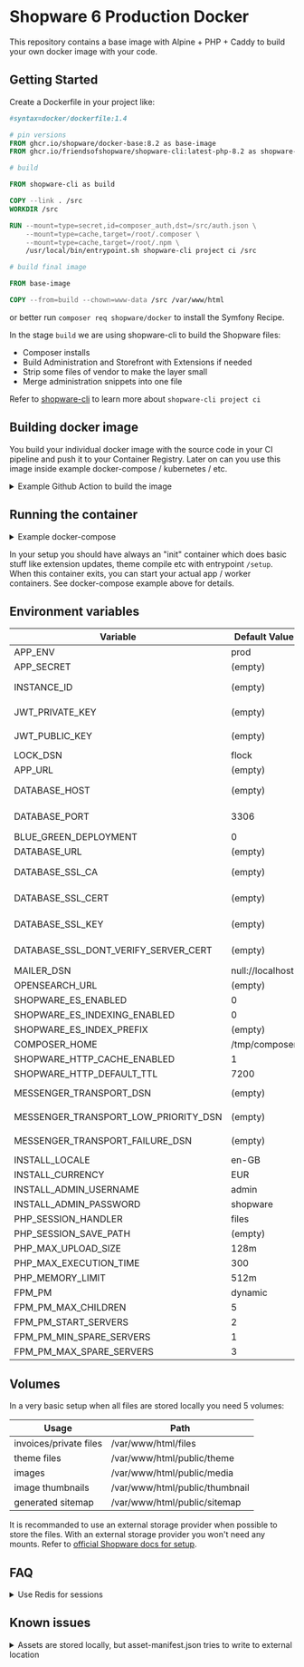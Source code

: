 # Shopware 6 Production Docker

This repository contains a base image with Alpine + PHP + Caddy to build your own docker image with your code.

## Getting Started

Create a Dockerfile in your project like:

```dockerfile
#syntax=docker/dockerfile:1.4

# pin versions
FROM ghcr.io/shopware/docker-base:8.2 as base-image
FROM ghcr.io/friendsofshopware/shopware-cli:latest-php-8.2 as shopware-cli

# build

FROM shopware-cli as build

COPY --link . /src
WORKDIR /src

RUN --mount=type=secret,id=composer_auth,dst=/src/auth.json \
    --mount=type=cache,target=/root/.composer \
    --mount=type=cache,target=/root/.npm \
    /usr/local/bin/entrypoint.sh shopware-cli project ci /src

# build final image

FROM base-image

COPY --from=build --chown=www-data /src /var/www/html
```

or better run `composer req shopware/docker` to install the Symfony Recipe.

In the stage `build` we are using shopware-cli to build the Shopware files:

- Composer installs
- Build Administration and Storefront with Extensions if needed
- Strip some files of vendor to make the layer small
- Merge administration snippets into one file

Refer to [shopware-cli](https://github.com/FriendsOfShopware/shopware-cli) to learn more about `shopware-cli project ci`

## Building docker image

You build your individual docker image with the source code in your CI pipeline and push it to your Container Registry. Later on can you use this image inside example docker-compose / kubernetes / etc.

<details>
  <summary>Example Github Action to build the image</summary>

```yaml
name: Build Docker Image

on:
  push:
    branches:
      - main

jobs:
  build:
    runs-on: ubuntu-latest
    steps:
      - name: Checkout Repository
        uses: actions/checkout@v3

      - name: Set up Docker Buildx
        uses: docker/setup-buildx-action@v2
        
      - name: Login into Github Docker Registery
        run: echo "${{ secrets.GITHUB_TOKEN }}" | docker login ghcr.io -u ${{ github.actor }} --password-stdin

      - name: Build and push
        uses: docker/build-push-action@v4
        with:
          context: .
          file: ./docker/Dockerfile
          push: true
          tags: ghcr.io/${{ github.repository_owner }}/${{ github.event.repository.name }}
```

</details>

## Running the container

<details>
  <summary>Example docker-compose</summary>

```yaml
version: "3.8"
services:
    db:
        image: mysql:8.0
        environment:
            MYSQL_ROOT_PASSWORD: 'shopware'
            MYSQL_USER: shopware
            MYSQL_PASSWORD: shopware
            MYSQL_DATABASE: shopware
        volumes:
        - mysql-data:/var/lib/mysql

    init-perm:
        image: alpine
        volumes:
            - files:/var/www/html/files
            - theme:/var/www/html/public/theme
            - media:/var/www/html/public/media
            - thumbnail:/var/www/html/public/thumbnail
            - sitemap:/var/www/html/public/sitemap
        command: chown 82:82 /var/www/html/files /var/www/html/public/theme /var/www/html/public/media /var/www/html/public/thumbnail /var/www/html/public/sitemap

    init:
        image: local
        build:
            context: .
        env_file: .app.env
        entrypoint: /setup
        volumes:
            - files:/var/www/html/files
            - theme:/var/www/html/public/theme
            - media:/var/www/html/public/media
            - thumbnail:/var/www/html/public/thumbnail
            - sitemap:/var/www/html/public/sitemap
        depends_on:
            db:
                condition: service_started
            init-perm:
                condition: service_completed_successfully
    web:
        image: local
        build:
            context: .
        volumes:
            - files:/var/www/html/files
            - theme:/var/www/html/public/theme
            - media:/var/www/html/public/media
            - thumbnail:/var/www/html/public/thumbnail
            - sitemap:/var/www/html/public/sitemap
        depends_on:
            init:
                condition: service_completed_successfully
        env_file: .app.env
        ports:
            - 8000:8000

    worker:
        image: local
        restart: unless-stopped
        build:
            context: .
        volumes:
            - files:/var/www/html/files
            - theme:/var/www/html/public/theme
            - media:/var/www/html/public/media
            - thumbnail:/var/www/html/public/thumbnail
            - sitemap:/var/www/html/public/sitemap
        depends_on:
            init:
                condition: service_completed_successfully
        env_file: .app.env
        entrypoint: [ "php", "bin/console", "messenger:consume", "async", "--time-limit=300", "--memory-limit=512M" ]
        deploy:
            replicas: 3

volumes:
    mysql-data:
    files:
    theme:
    media:
    thumbnail:
    sitemap:
```

</details>

In your setup you should have always an "init" container which does basic stuff like extension updates, theme compile etc with entrypoint `/setup`. 
When this container exits, you can start your actual app / worker containers. See docker-compose example above for details.

## Environment variables

| Variable                             | Default Value    | Description                                                                              |
|--------------------------------------|------------------|------------------------------------------------------------------------------------------|
| APP_ENV                              | prod             | Environment                                                                              |
| APP_SECRET                           | (empty)          | Can be generated with `openssl rand -hex 32`                                             |
| INSTANCE_ID                          | (empty)          | Unique Identifier for the Store: Can be generated with `openssl rand -hex 32`            |
| JWT_PRIVATE_KEY                      | (empty)          | Can be generated with `shopware-cli project generate-jwt --env`                          |
| JWT_PUBLIC_KEY                       | (empty)          | Can be generated with `shopware-cli project generate-jwt --env`                          |
| LOCK_DSN                             | flock            | DSN for Symfony locking                                                                  |
| APP_URL                              | (empty)          | Where Shopware will be accessible                                                        |
| DATABASE_HOST                        | (empty)          | Host of MySQL (needed for for checking is MySQL alive)                                   |
| DATABASE_PORT                        | 3306             | Host of MySQL (needed for for checking is MySQL alive)                                   |
| BLUE_GREEN_DEPLOYMENT                | 0                | This needs super priviledge to create trigger                                            |
| DATABASE_URL                         | (empty)          | MySQL credentials as DSN                                                                 |
| DATABASE_SSL_CA                      | (empty)          | Path to SSL CA file (needs to be readable for uid 512)                                   |
| DATABASE_SSL_CERT                    | (empty)          | Path to SSL Cert file (needs to be readable for uid 512)                                 |
| DATABASE_SSL_KEY                     | (empty)          | Path to SSL Key file (needs to be readable for uid 512)                                  |
| DATABASE_SSL_DONT_VERIFY_SERVER_CERT | (empty)          | Disables verification of the server certificate (1 disables it)                          |
| MAILER_DSN                           | null://localhost | Mailer DSN (Admin Configuration overwrites this)                                         |
| OPENSEARCH_URL                       | (empty)          | OpenSearch Hosts                                                                         |
| SHOPWARE_ES_ENABLED                  | 0                | OpenSearch Support Enabled?                                                              |
| SHOPWARE_ES_INDEXING_ENABLED         | 0                | OpenSearch Indexing Enabled?                                                             |
| SHOPWARE_ES_INDEX_PREFIX             | (empty)          | OpenSearch Index Prefix                                                                  |
| COMPOSER_HOME                        | /tmp/composer    | Caching for the Plugin Manager                                                           |
| SHOPWARE_HTTP_CACHE_ENABLED          | 1                | Is HTTP Cache enabled?                                                                   |
| SHOPWARE_HTTP_DEFAULT_TTL            | 7200             | Default TTL for Http Cache                                                               |
| MESSENGER_TRANSPORT_DSN              | (empty)          | DSN for default async queue (example: `amqp://guest:guest@localhost:5672/%2f/default`    |
| MESSENGER_TRANSPORT_LOW_PRIORITY_DSN | (empty)          | DSN for low priority  queue (example: `amqp://guest:guest@localhost:5672/%2f/low_prio`   |
| MESSENGER_TRANSPORT_FAILURE_DSN      | (empty)          | DSN for failed messages queue (example: `amqp://guest:guest@localhost:5672/%2f/failure`  |
| INSTALL_LOCALE                       | en-GB            | Default locale for the Shop                                                              |
| INSTALL_CURRENCY                     | EUR              | Default currency for the Shop                                                            |
| INSTALL_ADMIN_USERNAME               | admin            | Default admin username                                                                   |
| INSTALL_ADMIN_PASSWORD               | shopware         | Default admin password                                                                   |
| PHP_SESSION_HANDLER                  | files            | Set to `redis` for redis session                                                         |
| PHP_SESSION_SAVE_PATH                | (empty)          | Set to `tcp://redis:6379` for redis session                                              |
| PHP_MAX_UPLOAD_SIZE                  | 128m             | See PHP documentation                                                                    |
| PHP_MAX_EXECUTION_TIME               | 300              | See PHP documentation                                                                    |
| PHP_MEMORY_LIMIT                     | 512m             | See PHP documentation                                                                    |
| FPM_PM                               | dynamic          | [See PHP FPM documentation](https://www.php.net/manual/en/install.fpm.configuration.php) |
| FPM_PM_MAX_CHILDREN                  | 5                | [See PHP FPM documentation](https://www.php.net/manual/en/install.fpm.configuration.php) |
| FPM_PM_START_SERVERS                 | 2                | [See PHP FPM documentation](https://www.php.net/manual/en/install.fpm.configuration.php) |
| FPM_PM_MIN_SPARE_SERVERS             | 1                | [See PHP FPM documentation](https://www.php.net/manual/en/install.fpm.configuration.php) |
| FPM_PM_MAX_SPARE_SERVERS             | 3                | [See PHP FPM documentation](https://www.php.net/manual/en/install.fpm.configuration.php) |


## Volumes

In a very basic setup when all files are stored locally you need 5 volumes:

| Usage                  | Path                           |
|------------------------|--------------------------------|
| invoices/private files | /var/www/html/files            |
| theme files            | /var/www/html/public/theme     |
| images                 | /var/www/html/public/media     |
| image thumbnails       | /var/www/html/public/thumbnail |
| generated sitemap      | /var/www/html/public/sitemap   |

It is recommanded to use an external storage provider when possible to store the files. With an external storage provider you won't need any mounts. Refer to [official Shopware docs for setup](https://developer.shopware.com/docs/guides/hosting/infrastructure/filesystem).

## FAQ

<details>
  <summary>Use Redis for sessions</summary>

   You can set `PHP_SESSION_HANDLER` to `redis` and `PHP_SESSION_SAVE_PATH` to any redis path like `tcp://redis:6379`
</details>

## Known issues

<details>
  <summary>Assets are stored locally, but asset-manifest.json tries to write to external location</summary>

Override the filesystem of asset-manifest.json to temporary filesystem:

```yaml
# config/packages/prod/asset-overwrite.yaml
services:
    Shopware\Core\Framework\Plugin\Util\AssetService:
        arguments:
            - '@shopware.filesystem.asset'
            - '@shopware.filesystem.temp'
            - '@kernel'
            - '@Shopware\Core\Framework\Plugin\KernelPluginLoader\KernelPluginLoader'
            - '@Shopware\Core\Framework\Adapter\Cache\CacheInvalidator'
            - '@Shopware\Core\Framework\App\Lifecycle\AppLoader'
            - '@parameter_bag'
```
    
</details>
